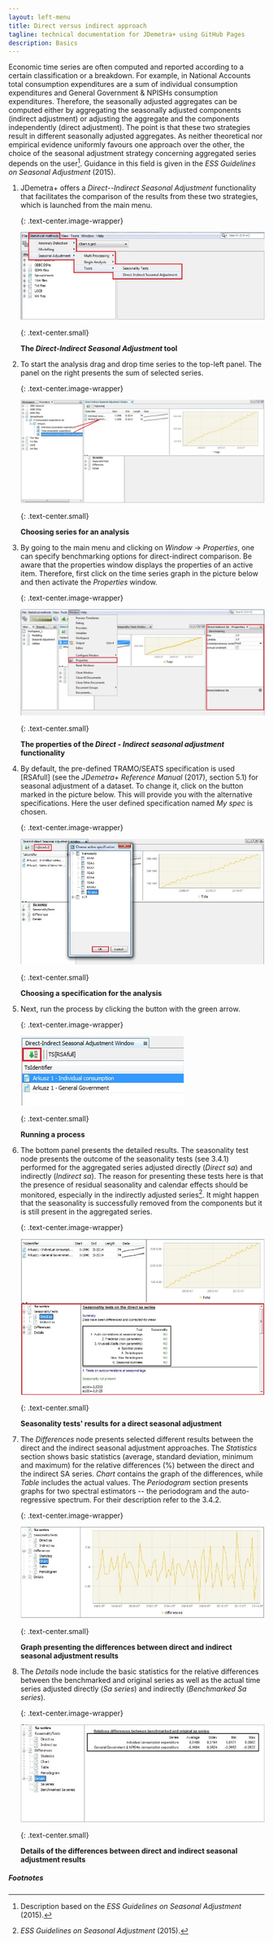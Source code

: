 ```yaml
---
layout: left-menu
title: Direct versus indirect approach
tagline: technical documentation for JDemetra+ using GitHub Pages
description: Basics
---
```

Economic time series are often computed and reported according to a
certain classification or a breakdown. For example, in National Accounts
total consumption expenditures are a sum of individual consumption
expenditures and General Government & NPISHs consumption expenditures.
Therefore, the seasonally adjusted aggregates can be computed either by
aggregating the seasonally adjusted components (indirect adjustment) or
adjusting the aggregate and the components independently (direct
adjustment). The point is that these two strategies result in different
seasonally adjusted aggregates. As neither theoretical nor empirical
evidence uniformly favours one approach over the other, the choice of
the seasonal adjustment strategy concerning aggregated series depends on
the user[^2]. Guidance in this field is given in the *ESS Guidelines on
Seasonal Adjustment* (2015).

1.  JDemetra+ offers a *Direct--Indirect Seasonal Adjustment*
    functionality that facilitates the comparison of the results from
    these two strategies, which is launched from the main menu.

	{: .text-center.image-wrapper}

	![Text](/assets/img/user-guide/UG_SF_image5.jpg)

	{: .text-center.small}

	**The *Direct-Indirect Seasonal Adjustment* tool**

2.  To start the analysis drag and drop time series to the top-left
    panel. The panel on the right presents the sum of selected series.

	{: .text-center.image-wrapper}

	![Text](/assets/img/user-guide/UG_SF_image6.jpg)

	{: .text-center.small}

	**Choosing series for an analysis**

3.  By going to the main menu and clicking on *Window* → *Properties*,
    one can specify benchmarking options for direct-indirect comparison.
    Be aware that the properties window displays the properties of an
    active item. Therefore, first click on the time series graph in the
    picture below and then activate the *Properties* window.

	{: .text-center.image-wrapper}

	![Text](/assets/img/user-guide/UG_SF_image7.jpg)

	{: .text-center.small}

	**The properties of the *Direct - Indirect seasonal adjustment* functionality**

4.  By default, the pre-defined TRAMO/SEATS specification is used
    \[RSAfull\] (see the *JDemetra+ Reference Manual* (2017), section
    5.1) for seasonal adjustment of a dataset. To change it, click on
    the button marked in the picture below. This will provide you with
    the alternative specifications. Here the user defined specification
    named *My spec* is chosen.

	{: .text-center.image-wrapper}

	![Text](/assets/img/user-guide/UG_SF_image8.jpg)

	{: .text-center.small}
	
	**Choosing a specification for the analysis**

5.  Next, run the process by clicking the button with the green arrow.

	{: .text-center.image-wrapper}

	![Text](/assets/img/user-guide/UG_SF_image9.jpg)

	{: .text-center.small}

	**Running a process**

6.  The bottom panel presents the detailed results. The seasonality test
    node presents the outcome of the seasonality tests (see 3.4.1)
    performed for the aggregated series adjusted directly (*Direct sa*)
    and indirectly (*Indirect sa*). The reason for presenting these
    tests here is that the presence of residual seasonality and calendar
    effects should be monitored, especially in the indirectly adjusted
    series[^3]. It might happen that the seasonality is successfully
    removed from the components but it is still present in the
    aggregated series.

	{: .text-center.image-wrapper}

	![Text](/assets/img/user-guide/UG_SF_image10.jpg)

	{: .text-center.small}

	**Seasonality tests' results for a direct seasonal adjustment**

7.  The *Differences* node presents selected different results between the
    direct and the indirect seasonal adjustment approaches. The *Statistics*
    section shows basic statistics (average, standard deviation, minimum
    and maximum) for the relative differences (%) between the direct and
    the indirect SA series. *Chart* contains the graph of the
    differences, while *Table* includes the actual values. The
    *Periodogram* section presents graphs for two spectral estimators --
    the periodogram and the auto-regressive spectrum. For their description
    refer to the 3.4.2.

	{: .text-center.image-wrapper}

	![Text](/assets/img/user-guide/UG_SF_image11.jpg)

	{: .text-center.small}

	**Graph presenting the differences between direct and indirect seasonal adjustment results**

8.  The *Details* node include the basic statistics for the relative
    differences between the benchmarked and original series as well as the actual
    time series adjusted directly (*Sa series*) and indirectly
    (*Benchmarked Sa series*).

	{: .text-center.image-wrapper}

	![Text](/assets/img/user-guide/UG_SF_image12.jpg)

	{: .text-center.small}

	**Details of the differences between direct and indirect seasonal adjustment results**

##### Footnotes

[^2]: Description based on the *ESS Guidelines on Seasonal Adjustment*
    (2015).

[^3]: *ESS Guidelines on Seasonal Adjustment* (2015).
